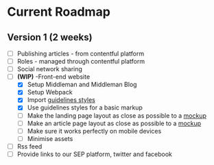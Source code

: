 # Current Roadmap

## Version 1 (2 weeks)
- [ ] Publishing articles - from contentful platform
- [ ] Roles - managed through contentful platform
- [ ] Social network sharing
- [ ] **(WIP)** -Front-end website
  - [x] Setup Middleman and Middleman Blog
  - [x] Setup Webpack
  - [x] Import [guidelines styles](https://github.com/saberespoder/sep-guidelines)
  - [x] Use guidelines styles for a basic markup
  - [ ] Make the landing page layout as close as possible to a [mockup](https://github.com/saberespoder/officespace/raw/master/sepcontent/Screen%20Shot%202017-02-15%20at%2023.32.01.png)
  - [ ] Make an article page layout as close as possible to a [mockup](https://github.com/saberespoder/officespace/raw/master/sepcontent/Screen%20Shot%202017-02-15%20at%2023.31.52.png)
  - [ ] Make sure it works perfectly on mobile devices
  - [ ] Minimise assets
- [ ] Rss feed
- [ ] Provide links to our SEP platform, twitter and facebook
